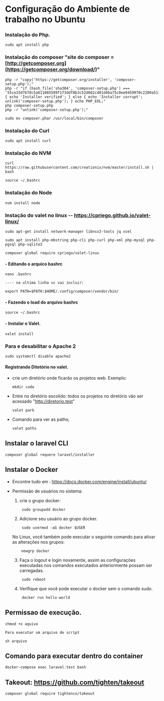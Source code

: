 # Configuração do Ambiente de trabalho no Ubuntu

### Instalação do Php.

    sudo apt install php

### Instalação do composer  "site do composer = [http://getcomposer.org](https://getcomposer.org/download/)"
    
    php -r "copy('https://getcomposer.org/installer', 'composer-setup.php');"
    php -r "if (hash_file('sha384', 'composer-setup.php') === '55ce33d7678c5a611085589f1f3ddf8b3c52d662cd01d4ba75c0ee0459970c2200a51f492d557530c71c15d8dba01eae') { echo 'Installer verified'; } else { echo 'Installer corrupt'; unlink('composer-setup.php'); } echo PHP_EOL;"
    php composer-setup.php
    php -r "unlink('composer-setup.php');"

    sudo mv composer.phar /usr/local/bin/composer

### Instalação do Curl
    
    sudo apt install curl
    
### Instalação do NVM
    
    curl https://raw.githubusercontent.com/creationix/nvm/master/install.sh | bash
    
    source ~/.bashrc 
    
### Instalação do Node

    nvm install node

### Instação do valet no linux -- https://cpriego.github.io/valet-linux/

    sudo apt-get install network-manager libnss3-tools jq xsel
    
    sudo apt install php-mbstring php-cli php-curl php-xml php-mysql php-pgsql php-sqlite3
    
    composer global require cpriego/valet-linux
    
  #### - Editando o arquico bashrc
    
    nano .bashrc
    
    ---- na ultima linha vc vai incluir:
    
    export PATH=$PATH:$HOME/.config/composer/vendor/bin/
    
  #### - Fazendo o load do arquivo bashrc
  
    source ~/.bashrc
    
  #### - Instalar o Valet.
    
    valet install
    
### Para e desabilitar o Apache 2

    sudo systemctl disable apache2

  #### Registrando Ditetório no valet.
    
  - crie um diretório onde ficarão os projetos web.
    Exemplo:
        
        mkdir code
  
  - Entre no diretório escolido: todos os projetos no diretório vão ser acessado "http://diretorio.test"
  
        valet park
        
  - Comando para ver as paths;
        
        valet paths
        
## Instalar o laravel CLI

    composer global requere laravel/installer

## Instalar o Docker

  - Encontre tudo em : https://docs.docker.com/engine/install/ubuntu/
  
  - Permissão de usuários no sistema:

    1. crie o grupo docker:

            sudo groupadd docker
    
    2. Adicione seu usuário ao grupo docker.

            sudo usermod -aG docker $USER
        
      <p>No Linux, você também pode executar o seguinte comando para ativar as alterações nos grupos:</p>
        
            newgrp docker
       
    3. Faça o logout e login novamente, assim as configurações executadas nos comandos executados anteriormente possam ser carregadas.
   
            sudo reboot
       
    4. Verifique que você pode executar o  docker sem o comando sudo.

            docker run hello-world

## Permissao de execução.

    chmod +x aquivo 

    Para executar um arquivo de script

    sh arquivo
    
## Comando para executar dentro do container 
    docker-compose exec laravel.test bash  

## Takeout: https://github.com/tighten/takeout

    composer global require tightenco/takeout
   
